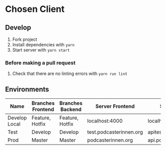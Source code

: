 # Chosen Client

## Develop

1. Fork project
2. Install dependencies with `yarn`
3. Start server with `yarn start`

### Before making a pull request

1. Check that there are no linting errors with `yarn run lint`

## Environments

| Name          | Branches Frontend        | Branches Backend        | Server Frontend            | Server Backend             | Database |
| ------------- | ------------------------ | ----------------------- | -------------------------- | -------------------------- | -------- |
| Develop Local | Feature, Hotfix          | Feature, Hotfix         | localhost:4000             | localhost:3000             | local    |
| Test          | Develop                  | Develop                 | test.podcasterinnen.org    | apitest.podcasterinnen.org | test     |
| Prod          | Master                   | Master                  | podcasterinnen.org         | api.podcasterinnen.org     | prod     |
